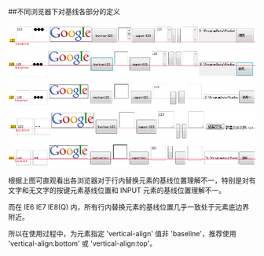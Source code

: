 ##不同浏览器下对基线各部分的定义

![](/img/baseline/01.png)
![](/img/baseline/02.png)
![](/img/baseline/03.png)
![](/img/baseline/04.png)
![](/img/baseline/05.png)

根据上图可直观看出各浏览器对于行内替换元素的基线位置理解不一，特别是对有文字和无文字的按键元素基线位置和 INPUT 元素的基线位置理解不一。

而在 IE6 IE7 IE8(Q) 内，所有行内替换元素的基线位置几乎一致处于元素底边界附近。

所以在使用过程中，为元素指定 'vertical-align' 值非 'baseline'，推荐使用 'vertical-align:bottom' 或 'vertical-align:top'。